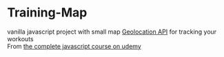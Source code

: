 # Training-Map
vanilla javascript project with small map [Geolocation API](https://developer.mozilla.org/en-US/docs/Web/API/Geolocation_API) for tracking your workouts <br />
From [the complete javascript course on udemy](https://www.udemy.com/course/the-complete-javascript-course/) <br />
